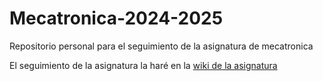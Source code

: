 # Mecatronica-2024-2025
Repositorio personal para el seguimiento de la asignatura de mecatronica

El seguimiento de la asignatura la haré en la [wiki de la asignatura]([https://github.com/myTeachingURJC/Mecatronica/wiki](https://github.com/sprieton/Mecatronica-2024-2025/wiki))
